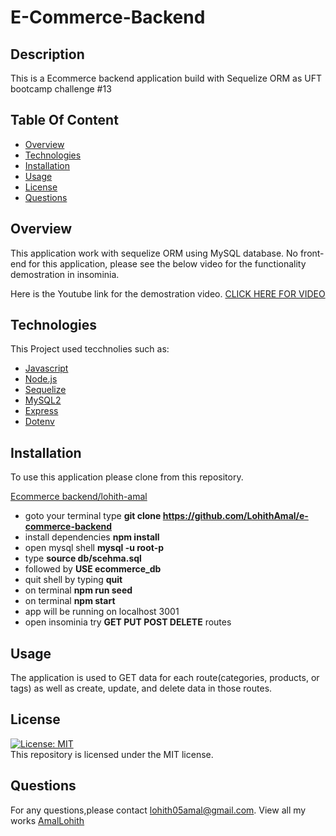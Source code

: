 # E-Commerce-Backend
## Description
This is a Ecommerce backend application build with Sequelize ORM as UFT bootcamp challenge #13

## Table Of Content
* [Overview](#overview)
* [Technologies](#technologies)
* [Installation](#installation)
* [Usage](#usage)
* [License](#license)
* [Questions](#questions)

## Overview

This application work with sequelize ORM using MySQL database. No front-end for this application, please see the below video for the functionality demostration in insominia.

Here is the Youtube link for the demostration video.
[CLICK HERE FOR VIDEO](https://www.youtube.com/watch?v=ihpof1sciNE)


## Technologies
This Project used tecchnolies such as:
* [Javascript](https://www.javascript.com/)
* [Node.js](https://nodejs.org/en/)
* [Sequelize](https://www.npmjs.com/package/sequelize)
* [MySQL2](https://www.npmjs.com/package/mysql2)
* [Express](https://www.npmjs.com/package/express)
* [Dotenv](https://www.npmjs.com/package/dotenv)

## Installation

To use this application please clone from this repository.

[Ecommerce backend/lohith-amal](https://github.com/LohithAmal/e-commerce-backend)

* goto your terminal type **git clone https://github.com/LohithAmal/e-commerce-backend**
* install dependencies **npm install**
* open mysql shell **mysql -u root-p**
* type **source db/scehma.sql**
* followed by **USE ecommerce_db**
* quit shell by typing **quit** 
* on terminal **npm run seed**
* on terminal **npm start**
* app will be running on localhost 3001
* open insominia try **GET PUT POST DELETE** routes

## Usage
The application is used to GET data for each route(categories, products, or tags) as well as create, update, and delete data in those routes.

## License
[![License: MIT](https://img.shields.io/badge/License-MIT-yellow.svg)](https://opensource.org/licenses/MIT)
<br>
This repository is licensed under the MIT license.

## Questions
For any questions,please contact [lohith05amal@gmail.com](mailto:lohith05amal@gmail.com). View all my works [AmalLohith](https://github.com/LohithAmal) 